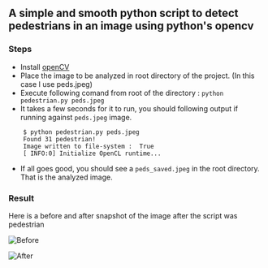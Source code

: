 ## A simple and smooth python script to detect pedestrians in an image using python's opencv

### Steps

* Install [openCV](https://docs.opencv.org/3.0-beta/doc/py_tutorials/py_setup/py_setup_in_windows/py_setup_in_windows.html)
* Place the image to be analyzed in root directory of the project. (In this case I use peds.jpeg)
* Execute following comand from root of the directory : `python pedestrian.py peds.jpeg`
* It takes a few seconds for it to run, you should following output if running against `peds.jpeg` image.

```
    $ python pedestrian.py peds.jpeg
    Found 31 pedestrian!
    Image written to file-system :  True
    [ INFO:0] Initialize OpenCL runtime...
```

* If all goes good, you should see a `peds_saved.jpeg` in the root directory. That is the analyzed image.

### Result

Here is a before and after snapshot of the image after the script was pedestrian

![Before](peds.jpeg)

![After](peds_saved.jpg)
